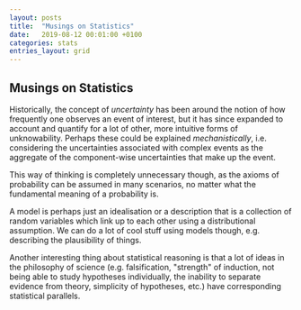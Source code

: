 ```yaml
---
layout: posts
title:  "Musings on Statistics"
date:   2019-08-12 00:01:00 +0100
categories: stats
entries_layout: grid
---
```


## Musings on Statistics

Historically, the concept of _uncertainty_ has been around the notion of how frequently one observes an event of interest, but it has since expanded to account and quantify for a lot of other, more intuitive forms of unknowability. Perhaps these could be explained _mechanistically_, i.e. considering the uncertainties associated with complex events as the aggregate of the component-wise uncertainties that make up the event.

This way of thinking is completely unnecessary though, as the axioms of probability can be assumed in many scenarios, no matter what the fundamental meaning of a probability is.

A model is perhaps just an idealisation or a description that is a collection of random variables which link up to each other using a distributional assumption. We can do a lot of cool stuff using models though, e.g. describing the plausibility of things.

Another interesting thing about statistical reasoning is that a lot of ideas in the philosophy of science (e.g. falsification, "strength" of induction, not being able to study hypotheses individually, the inability to separate evidence from theory, simplicity of hypotheses, etc.) have corresponding statistical parallels.

